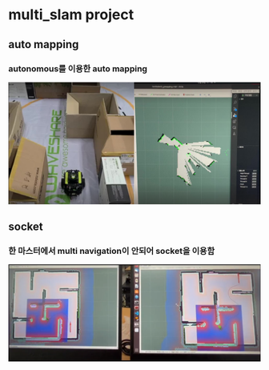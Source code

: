 # multi_slam project  
## auto mapping  
### autonomous를 이용한 auto mapping
![](./images/mapping.png)  

## socket  
### 한 마스터에서 multi navigation이 안되어 socket을 이용함  
![](./images/socket.png)  
